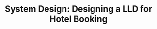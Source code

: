 ---
title: "System Design: Designing a LLD for Hotel Booking"
tags: [System Design, GoHired, LLD, Hotel Reservation]
style: border
color: primary
description: Hotel Reservation system is a really big project, considering different aspects of System Design. In this article we will discuss about Low Level Design of one such particular system, Hotel Booking.
external_url: https://www.gohired.in/2020/01/18/leetcode-merge-intervals/
---